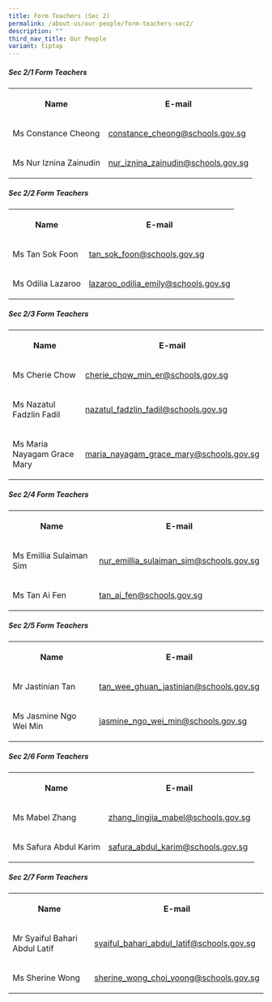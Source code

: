 ```yaml
---
title: Form Teachers (Sec 2)
permalink: /about-us/our-people/form-teachers-sec2/
description: ""
third_nav_title: Our People
variant: tiptap
---
```

<h5>Sec 2/1 Form Teachers</h5>
<table style="minWidth: 50px">
<colgroup>
<col>
<col>
</colgroup>
<tbody>
<tr>
<th rowspan="1" colspan="1">
<p>Name</p>
</th>
<th rowspan="1" colspan="1">
<p>E-mail</p>
</th>
</tr>
<tr>
<td rowspan="1" colspan="1">
<p>Ms Constance Cheong</p>
</td>
<td rowspan="1" colspan="1">
<p><a href="mailto:constance_cheong@schools.gov.sg" rel="noopener noreferrer nofollow" target="_blank">constance_cheong@schools.gov.sg</a>
</p>
</td>
</tr>
<tr>
<td rowspan="1" colspan="1">
<p>Ms&nbsp;Nur Iznina Zainudin</p>
</td>
<td rowspan="1" colspan="1">
<p><a href="mailto:nur_iznina_zainudin@schools.gov.sg" rel="noopener noreferrer nofollow" target="_blank">nur_iznina_zainudin@schools.gov.sg</a>
</p>
</td>
</tr>
</tbody>
</table>
<h5>Sec 2/2 Form Teachers</h5>
<table style="minWidth: 50px">
<colgroup>
<col>
<col>
</colgroup>
<tbody>
<tr>
<th rowspan="1" colspan="1">
<p>Name</p>
</th>
<th rowspan="1" colspan="1">
<p>E-mail</p>
</th>
</tr>
<tr>
<td rowspan="1" colspan="1">
<p>Ms Tan Sok Foon</p>
</td>
<td rowspan="1" colspan="1">
<p><a href="mailto:tan_sok_foon@schools.gov.sg" rel="noopener noreferrer nofollow" target="_blank">tan_sok_foon@schools.gov.sg</a>
</p>
</td>
</tr>
<tr>
<td rowspan="1" colspan="1">
<p>Ms Odilia Lazaroo</p>
</td>
<td rowspan="1" colspan="1">
<p><a href="mailto:lazaroo_odilia_emily@schools.gov.sg" rel="noopener noreferrer nofollow" target="_blank">lazaroo_odilia_emily@schools.gov.sg</a>
</p>
</td>
</tr>
</tbody>
</table>
<h5>Sec 2/3 Form Teachers</h5>
<table style="minWidth: 50px">
<colgroup>
<col>
<col>
</colgroup>
<tbody>
<tr>
<th rowspan="1" colspan="1">
<p>Name</p>
</th>
<th rowspan="1" colspan="1">
<p>E-mail</p>
</th>
</tr>
<tr>
<td rowspan="1" colspan="1">
<p>Ms Cherie Chow</p>
</td>
<td rowspan="1" colspan="1">
<p><a href="mailto:cherie_chow_min_er@schools.gov.sg" rel="noopener noreferrer nofollow" target="_blank">cherie_chow_min_er@schools.gov.sg</a>
</p>
</td>
</tr>
<tr>
<td rowspan="1" colspan="1">
<p>Ms Nazatul Fadzlin Fadil</p>
</td>
<td rowspan="1" colspan="1">
<p><a href="mailto:nazatul_fadzlin_fadil@schools.gov.sg" rel="noopener noreferrer nofollow" target="_blank">nazatul_fadzlin_fadil@schools.gov.sg</a>
</p>
</td>
</tr>
<tr>
<td rowspan="1" colspan="1">
<p>Ms Maria Nayagam Grace Mary</p>
</td>
<td rowspan="1" colspan="1">
<p><a href="mailto:maria_nayagam_grace_mary@schools.gov.sg" rel="noopener noreferrer nofollow" target="_blank">maria_nayagam_grace_mary@schools.gov.sg</a>
</p>
</td>
</tr>
</tbody>
</table>
<h5>Sec 2/4 Form Teachers</h5>
<table style="minWidth: 50px">
<colgroup>
<col>
<col>
</colgroup>
<tbody>
<tr>
<th rowspan="1" colspan="1">
<p>Name</p>
</th>
<th rowspan="1" colspan="1">
<p>E-mail</p>
</th>
</tr>
<tr>
<td rowspan="1" colspan="1">
<p>Ms Emillia Sulaiman Sim</p>
</td>
<td rowspan="1" colspan="1">
<p><a href="mailto:nur_emillia_sulaiman_sim@schools.gov.sg" rel="noopener noreferrer nofollow" target="_blank">nur_emillia_sulaiman_sim@schools.gov.sg</a>
</p>
</td>
</tr>
<tr>
<td rowspan="1" colspan="1">
<p>Ms Tan Ai Fen</p>
</td>
<td rowspan="1" colspan="1">
<p><a href="mailto:tan_ai_fen@schools.gov.sg" rel="noopener noreferrer nofollow" target="_blank">tan_ai_fen@schools.gov.sg</a>
</p>
</td>
</tr>
</tbody>
</table>
<h5>Sec 2/5 Form Teachers</h5>
<table style="minWidth: 50px">
<colgroup>
<col>
<col>
</colgroup>
<tbody>
<tr>
<th rowspan="1" colspan="1">
<p>Name</p>
</th>
<th rowspan="1" colspan="1">
<p>E-mail</p>
</th>
</tr>
<tr>
<td rowspan="1" colspan="1">
<p>Mr Jastinian Tan</p>
</td>
<td rowspan="1" colspan="1">
<p><a href="mailto:tan_wee_ghuan_jastinian@schools.gov.sg" rel="noopener noreferrer nofollow" target="_blank">tan_wee_ghuan_jastinian@schools.gov.sg</a>
</p>
</td>
</tr>
<tr>
<td rowspan="1" colspan="1">
<p>Ms Jasmine Ngo Wei Min</p>
</td>
<td rowspan="1" colspan="1">
<p><a href="mailto:jasmine_ngo_wei_min@schools.gov.sg" rel="noopener noreferrer nofollow" target="_blank">jasmine_ngo_wei_min@schools.gov.sg</a>
</p>
</td>
</tr>
</tbody>
</table>
<h5>Sec 2/6 Form Teachers</h5>
<table style="minWidth: 50px">
<colgroup>
<col>
<col>
</colgroup>
<tbody>
<tr>
<th rowspan="1" colspan="1">
<p>Name</p>
</th>
<th rowspan="1" colspan="1">
<p>E-mail</p>
</th>
</tr>
<tr>
<td rowspan="1" colspan="1">
<p>Ms Mabel Zhang</p>
</td>
<td rowspan="1" colspan="1">
<p><a href="mailto:zhang_lingjia_mabel@schools.gov.sg" rel="noopener noreferrer nofollow" target="_blank">zhang_lingjia_mabel@schools.gov.sg</a>
</p>
</td>
</tr>
<tr>
<td rowspan="1" colspan="1">
<p>Ms Safura Abdul Karim</p>
</td>
<td rowspan="1" colspan="1">
<p><a href="mailto:safura_abdul_karim@schools.gov.sg" rel="noopener noreferrer nofollow" target="_blank">safura_abdul_karim@schools.gov.sg</a>
</p>
</td>
</tr>
</tbody>
</table>
<h5>Sec 2/7 Form Teachers</h5>
<table style="minWidth: 50px">
<colgroup>
<col>
<col>
</colgroup>
<tbody>
<tr>
<th rowspan="1" colspan="1">
<p>Name</p>
</th>
<th rowspan="1" colspan="1">
<p>E-mail</p>
</th>
</tr>
<tr>
<td rowspan="1" colspan="1">
<p>Mr Syaiful Bahari Abdul Latif</p>
</td>
<td rowspan="1" colspan="1">
<p><a href="mailto:syaiful_bahari_abdul_latif@schools.gov.sg" rel="noopener noreferrer nofollow" target="_blank">syaiful_bahari_abdul_latif@schools.gov.sg</a>
</p>
</td>
</tr>
<tr>
<td rowspan="1" colspan="1">
<p>Ms Sherine Wong</p>
</td>
<td rowspan="1" colspan="1">
<p><a href="mailto:sherine_wong_choi_yoong@schools.gov.sg" rel="noopener noreferrer nofollow" target="_blank">sherine_wong_choi_yoong@schools.gov.sg</a>
</p>
</td>
</tr>
</tbody>
</table>
<p></p>